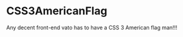 CSS3AmericanFlag
================

Any decent front-end vato has to have a CSS 3 American flag man!!!



